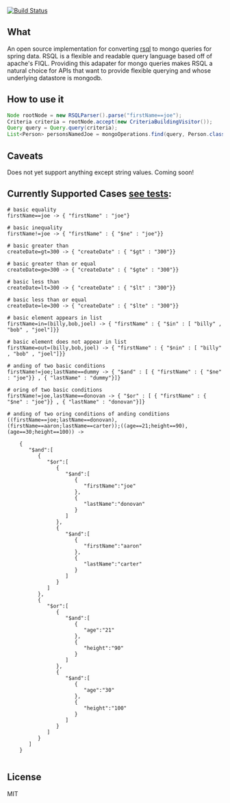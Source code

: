 [![Build Status](https://travis-ci.org/RutledgePaulV/rsql-mongodb.svg)](https://travis-ci.org/RutledgePaulV/rsql-mongodb)

## What

An open source implementation for converting [rsql](https://github.com/jirutka/rsql-parser) to mongo queries for spring
data. RSQL is a flexible and readable query language based off of apache's FIQL. Providing this adapater for mongo queries
makes RSQL a natural choice for APIs that want to provide flexible querying and whose underlying datastore is mongodb.


## How to use it
```java
Node rootNode = new RSQLParser().parse("firstName==joe");
Criteria criteria = rootNode.accept(new CriteriaBuildingVisitor());
Query query = Query.query(criteria);
List<Person> personsNamedJoe = mongoOperations.find(query, Person.class);
```


## Caveats
Does not yet support anything except string values. Coming soon!


## Currently Supported Cases [see tests](https://github.com/RutledgePaulV/rsql-mongodb/blob/master/src/test/java/RSQLToMongoQuery.java):
```
# basic equality
firstName==joe -> { "firstName" : "joe"}

# basic inequality
firstName!=joe -> { "firstName" : { "$ne" : "joe"}}

# basic greater than
createDate=gt=300 -> { "createDate" : { "$gt" : "300"}}

# basic greater than or equal
createDate=ge=300 -> { "createDate" : { "$gte" : "300"}}

# basic less than
createDate=lt=300 -> { "createDate" : { "$lt" : "300"}}

# basic less than or equal
createDate=le=300 -> { "createDate" : { "$lte" : "300"}}

# basic element appears in list
firstName=in=(billy,bob,joel) -> { "firstName" : { "$in" : [ "billy" , "bob" , "joel"]}}

# basic element does not appear in list
firstName=out=(billy,bob,joel) -> { "firstName" : { "$nin" : [ "billy" , "bob" , "joel"]}}

# anding of two basic conditions
firstName!=joe;lastName==dummy -> { "$and" : [ { "firstName" : { "$ne" : "joe"}} , { "lastName" : "dummy"}]}

# oring of two basic conditions
firstName!=joe,lastName==donovan -> { "$or" : [ { "firstName" : { "$ne" : "joe"}} , { "lastName" : "donovan"}]}

# anding of two oring conditions of anding conditions
((firstName==joe;lastName==donovan),(firstName==aaron;lastName==carter));((age==21;height==90),(age==30;height==100)) -> 

    {
       "$and":[
          {
             "$or":[
                {
                   "$and":[
                      {
                         "firstName":"joe"
                      },
                      {
                         "lastName":"donovan"
                      }
                   ]
                },
                {
                   "$and":[
                      {
                         "firstName":"aaron"
                      },
                      {
                         "lastName":"carter"
                      }
                   ]
                }
             ]
          },
          {
             "$or":[
                {
                   "$and":[
                      {
                         "age":"21"
                      },
                      {
                         "height":"90"
                      }
                   ]
                },
                {
                   "$and":[
                      {
                         "age":"30"
                      },
                      {
                         "height":"100"
                      }
                   ]
                }
             ]
          }
       ]
    }
    
```


## License
MIT